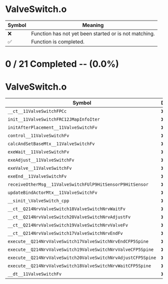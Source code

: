 # ValveSwitch.o
| Symbol | Meaning 
| ------------- | ------------- 
| :x: | Function has not yet been started or is not matching. 
| :white_check_mark: | Function is completed. 


# 0 / 21 Completed -- (0.0%)
# ValveSwitch.o
| Symbol | Decompiled? |
| ------------- | ------------- |
| `__ct__11ValveSwitchFPCc` | :x: |
| `init__11ValveSwitchFRC12JMapInfoIter` | :x: |
| `initAfterPlacement__11ValveSwitchFv` | :x: |
| `control__11ValveSwitchFv` | :x: |
| `calcAndSetBaseMtx__11ValveSwitchFv` | :x: |
| `exeWait__11ValveSwitchFv` | :x: |
| `exeAdjust__11ValveSwitchFv` | :x: |
| `exeValve__11ValveSwitchFv` | :x: |
| `exeEnd__11ValveSwitchFv` | :x: |
| `receiveOtherMsg__11ValveSwitchFUlP9HitSensorP9HitSensor` | :x: |
| `updateBindActorMtx__11ValveSwitchFv` | :x: |
| `__sinit_\ValveSwitch_cpp` | :x: |
| `__ct__Q214NrvValveSwitch18ValveSwitchNrvWaitFv` | :x: |
| `__ct__Q214NrvValveSwitch20ValveSwitchNrvAdjustFv` | :x: |
| `__ct__Q214NrvValveSwitch19ValveSwitchNrvValveFv` | :x: |
| `__ct__Q214NrvValveSwitch17ValveSwitchNrvEndFv` | :x: |
| `execute__Q214NrvValveSwitch17ValveSwitchNrvEndCFP5Spine` | :x: |
| `execute__Q214NrvValveSwitch19ValveSwitchNrvValveCFP5Spine` | :x: |
| `execute__Q214NrvValveSwitch20ValveSwitchNrvAdjustCFP5Spine` | :x: |
| `execute__Q214NrvValveSwitch18ValveSwitchNrvWaitCFP5Spine` | :x: |
| `__dt__11ValveSwitchFv` | :x: |
